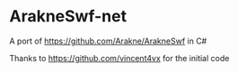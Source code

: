 # ArakneSwf-net

A port of https://github.com/Arakne/ArakneSwf in C#

Thanks to https://github.com/vincent4vx for the initial code
